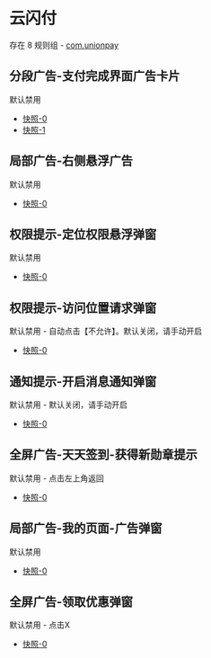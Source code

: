 # 云闪付

存在 8 规则组 - [com.unionpay](/src/apps/com.unionpay.ts)

## 分段广告-支付完成界面广告卡片

默认禁用

- [快照-0](https://i.gkd.li/import/13070564)
- [快照-1](https://i.gkd.li/import/13070974)

## 局部广告-右侧悬浮广告

默认禁用

- [快照-0](https://i.gkd.li/import/12695699)

## 权限提示-定位权限悬浮弹窗

默认禁用

- [快照-0](https://i.gkd.li/import/13634882)

## 权限提示-访问位置请求弹窗

默认禁用 - 自动点击【不允许】。默认关闭，请手动开启

- [快照-0](https://i.gkd.li/import/12695773)

## 通知提示-开启消息通知弹窗

默认禁用 - 默认关闭，请手动开启

- [快照-0](https://i.gkd.li/import/12695736)

## 全屏广告-天天签到-获得新勋章提示

默认禁用 - 点击左上角返回

- [快照-0](https://i.gkd.li/import/13440341)

## 局部广告-我的页面-广告弹窗

默认禁用

- [快照-0](https://i.gkd.li/import/13440341)

## 全屏广告-领取优惠弹窗

默认禁用 - 点击X

- [快照-0](https://i.gkd.li/import/13848688)
